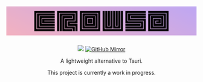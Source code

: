 <h1 align="center">
  <img src="assets/Quark/Splash.svg">
</h1>
  <p align="center">
    <a href="https://www.rust-lang.org" target="_blank"><img src="https://img.shields.io/badge/made%20in%20rust-000?style=for-the-badge&logo=rust&logoColor=white"/></a>
    <a href="https://github.com/pparaxan/Quark" target="_blank"><img alt="GitHub Mirror" src="https://img.shields.io/badge/github%20mirror-181717?style=for-the-badge&logo=github&logoColor=white"/></a>
  </p>
<p align="center">A lightweight alternative to Tauri.</p>
<p align="center">This project is currently a work in progress.</p>
